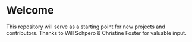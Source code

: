 # Welcome
This repository will serve as a starting point for new projects and contributors. Thanks to Will Schpero & Christine Foster for valuable input.

